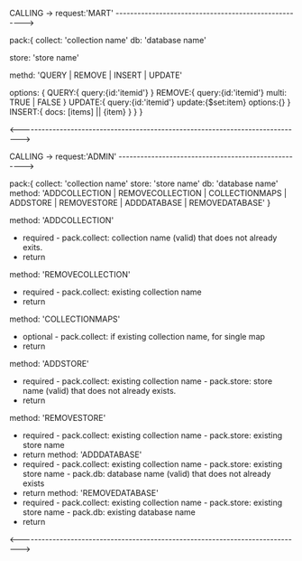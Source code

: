 

CALLING -> request:'MART' ----------------------------------------------------->

pack:{
  collect: 'collection name'
  db: 'database name'

  store: 'store name'

  methd: 'QUERY | REMOVE | INSERT | UPDATE'
  
  options: {
    QUERY:{
      query:{id:'itemid'}
    }
    REMOVE:{
      query:{id:'itemid'}
      multi: TRUE | FALSE
    }
    UPDATE:{
      query:{id:'itemid'}
      update:{$set:item}
      options:{}
    }
    INSERT:{
      docs: [items] || {item}
    }
  }
}

<------------------------------------------------------------------------------>

CALLING -> request:'ADMIN' ---------------------------------------------------->

pack:{
  collect: 'collection name'
  store: 'store name'
  db: 'database name'
  method: 'ADDCOLLECTION | REMOVECOLLECTION | COLLECTIONMAPS | ADDSTORE | REMOVESTORE | ADDDATABASE | REMOVEDATABASE'
}

method: 'ADDCOLLECTION'
- required - pack.collect: collection name (valid) that does not already exits.
- return

method: 'REMOVECOLLECTION'
- required - pack.collect: existing collection name
- return

method: 'COLLECTIONMAPS'
- optional - pack.collect: if existing collection name, for single map
- return

method: 'ADDSTORE'
- required - pack.collect: existing collection name
           - pack.store: store name (valid) that does not already exists.
- return

method: 'REMOVESTORE'
- required - pack.collect: existing collection name
           - pack.store: existing store name
- return
method: 'ADDDATABASE'
- required - pack.collect: existing collection name
           - pack.store: existing store name
           - pack.db: database name (valid) that does not already exists
- return
method: 'REMOVEDATABASE'
- required - pack.collect: existing collection name
           - pack.store: existing store name
           - pack.db: existing database name
- return

<------------------------------------------------------------------------------>
